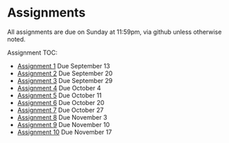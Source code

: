 # Assignments

All assignments are due on Sunday at 11:59pm, via github unless otherwise noted.

Assignment TOC:
- [Assignment 1](01-python-syllabus) Due September 13
- [Assignment 2](02-python-access) Due September 20
- [Assignment 3](03-exploratory) Due September 29
- [Assignment 4](04-prepare) Due October 4
- [Assignment 5](05-construct) Due October 11
- [Assignment 6](06-naive-bayes) Due October 20
- [Assignment 7](07-decision-tree) Due October 27
- [Assignment 8](08-regression) Due November 3
- [Assignment 9](09-clustering) Due November 10
- [Assignment 10](10-optimization) Due November 17
